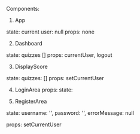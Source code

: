 Components:

1. App

state: current user: null
props: none

2. Dashboard

state: quizzes []
props: currentUser, logout

3. DisplayScore

state:   quizzes: []
props: setCurrentUser


4. LoginArea
props: 
state:

5. RegisterArea

state: 
    username: '',
    password: '',
    errorMessage: null

props: 
    setCurrentUser
